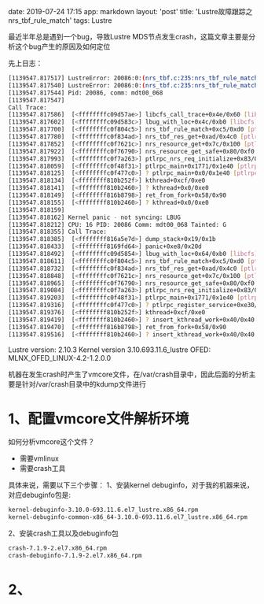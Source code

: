 date: 2019-07-24 17:15
app: markdown
layout: 'post'
title: 'Lustre故障跟踪之nrs_tbf_rule_match'
tags: Lustre

最近半年总是遇到一个bug，导致Lustre MDS节点发生crash，这篇文章主要是分析这个bug产生的原因及如何定位

先上日志：
```bash
[1139547.817517] LustreError: 20086:0:(nrs_tbf.c:235:nrs_tbf_rule_match()) ASSERTION( (tmp_rule->tr_flags & 0x0000001) == 0 ) failed:
[1139547.817540] LustreError: 20086:0:(nrs_tbf.c:235:nrs_tbf_rule_match()) LBUG
[1139547.817544] Pid: 20086, comm: mdt00_068
[1139547.817547]
Call Trace:
[1139547.817586]  [<ffffffffc09d57ae>] libcfs_call_trace+0x4e/0x60 [libcfs]
[1139547.817602]  [<ffffffffc09d583c>] lbug_with_loc+0x4c/0xb0 [libcfs]
[1139547.817700]  [<ffffffffc0f804c5>] nrs_tbf_rule_match+0xc5/0xd0 [ptlrpc]
[1139547.817780]  [<ffffffffc0f834ad>] nrs_tbf_res_get+0xad/0x4c0 [ptlrpc]
[1139547.817852]  [<ffffffffc0f7621c>] nrs_resource_get+0x7c/0x100 [ptlrpc]
[1139547.817922]  [<ffffffffc0f76790>] nrs_resource_get_safe+0x80/0xf0 [ptlrpc]
[1139547.817993]  [<ffffffffc0f7a263>] ptlrpc_nrs_req_initialize+0x83/0x100 [ptlrpc]
[1139547.818059]  [<ffffffffc0f48f31>] ptlrpc_main+0x1771/0x1e40 [ptlrpc]
[1139547.818125]  [<ffffffffc0f477c0>] ? ptlrpc_main+0x0/0x1e40 [ptlrpc]
[1139547.818134]  [<ffffffff810b252f>] kthread+0xcf/0xe0
[1139547.818141]  [<ffffffff810b2460>] ? kthread+0x0/0xe0
[1139547.818149]  [<ffffffff816b8798>] ret_from_fork+0x58/0x90
[1139547.818155]  [<ffffffff810b2460>] ? kthread+0x0/0xe0
[1139547.818159]
[1139547.818162] Kernel panic - not syncing: LBUG
[1139547.818212] CPU: 16 PID: 20086 Comm: mdt00_068 Tainted: G           OEL ------------   3.10.0-693.11.6.el7_lustre.x86_64 #1
[1139547.818355] Call Trace:
[1139547.818385]  [<ffffffff816a5e7d>] dump_stack+0x19/0x1b
[1139547.818433]  [<ffffffff8169fd64>] panic+0xe8/0x20d
[1139547.818492]  [<ffffffffc09d5854>] lbug_with_loc+0x64/0xb0 [libcfs]
[1139547.818611]  [<ffffffffc0f804c5>] nrs_tbf_rule_match+0xc5/0xd0 [ptlrpc]
[1139547.818732]  [<ffffffffc0f834ad>] nrs_tbf_res_get+0xad/0x4c0 [ptlrpc]
[1139547.818848]  [<ffffffffc0f7621c>] nrs_resource_get+0x7c/0x100 [ptlrpc]
[1139547.818965]  [<ffffffffc0f76790>] nrs_resource_get_safe+0x80/0xf0 [ptlrpc]
[1139547.819084]  [<ffffffffc0f7a263>] ptlrpc_nrs_req_initialize+0x83/0x100 [ptlrpc]
[1139547.819203]  [<ffffffffc0f48f31>] ptlrpc_main+0x1771/0x1e40 [ptlrpc]
[1139547.819316]  [<ffffffffc0f477c0>] ? ptlrpc_register_service+0xe30/0xe30 [ptlrpc]
[1139547.819376]  [<ffffffff810b252f>] kthread+0xcf/0xe0
[1139547.819419]  [<ffffffff810b2460>] ? insert_kthread_work+0x40/0x40
[1139547.819470]  [<ffffffff816b8798>] ret_from_fork+0x58/0x90
[1139547.819516]  [<ffffffff810b2460>] ? insert_kthread_work+0x40/0x40
```
Lustre version: 2.10.3
Kernel version 3.10.693.11.6_lustre
OFED: MLNX_OFED_LINUX-4.2-1.2.0.0

机器在发生crash时产生了vmcore文件，在/var/crash目录中，因此后面的分析主要是针对/var/crash目录中的kdump文件进行

# 1、配置vmcore文件解析环境
如何分析vmcore这个文件？
- 需要vmlinux
- 需要crash工具

具体来说，需要以下三个步骤：
1、安装kernel debuginfo，对于我的机器来说，对应debuginfo包是:
```bash
kernel-debuginfo-3.10.0-693.11.6.el7_lustre.x86_64.rpm
kernel-debuginfo-common-x86_64-3.10.0-693.11.6.el7_lustre.x86_64.rpm
```

2、安装crash工具以及debuginfo包
```bash
crash-7.1.9-2.el7.x86_64.rpm
crash-debuginfo-7.1.9-2.el7.x86_64.rpm
```



# 2、